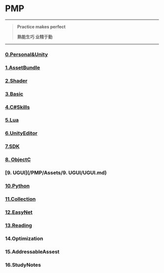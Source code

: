 # PMP

***

> **Practice makes perfect**
>
> **熟能生巧 业精于勤**

***

### [0.Personal&Unity](/PMP/Assets/1.AssetBundle/0.Personal&Unity.md)

### [1.AssetBundle](/PMP/Assets/1.AssetBundle/1.AssetBundle.md)

### [2.Shader](/PMP/Assets/2.Shader/2.Shader.md)

### [3.Basic](/PMP/Assets/3.Basic/3.Basic.md)

### [4.C#Skills](/PMP/Assets/4.C#Skills/4.C#Skills.md)

### [5.Lua](/PMP/Assets/5.Lua/5.Lua.md)

### [6.UnityEditor](/PMP/Assets/6.UnityEditor/6.UnityEditor.md)

### [7.SDK](/PMP/Assets/7.SDK/7.SDK.md)

### [8. ObjectC](/PMP/Assets/8.ObjectC/8.ObjectC.md)

### [9. UGUI](/PMP/Assets/9. UGUI/UGUI.md)

### [10.Python](/PMP/Assets/10.Python/10.Python.md)

### [11.Collection](/PMP/Assets/11.Collection/11.Collection.md)

### [12.EasyNet](/PMP/Assets/12.EasyNet/12.EasyNet.md)

### [13.Reading](/PMP/Assets/13.Reading/13.Reading.md)

### 14.Optimization

### **15.AddressableAssest**

### 16.StudyNotes





